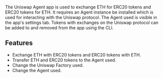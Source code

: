 The Uniswap Agent app is used to exchange ETH for ERC20 tokens and ERC20 tokens for ETH. It requires an Agent instance
be installed which is used for interacting with the Uniswap protocol. The Agent used is visible in the app's settings tab.
Tokens with exchanges on the Uniswap protocol can be added to and removed from the app using the CLI.

## Features
- Exchange ETH with ERC20 tokens and ERC20 tokens with ETH.
- Transfer ETH and ERC20 tokens to the Agent used.
- Change the Uniswap Factory used.
- Change the Agent used.